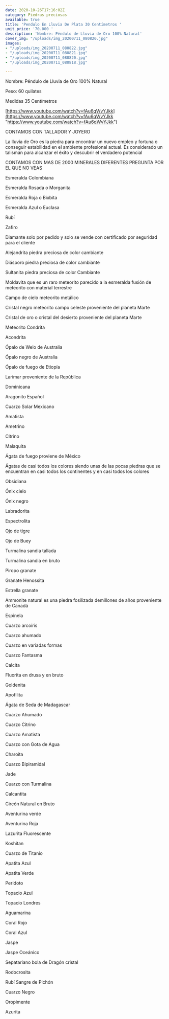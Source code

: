 ```yaml
---
date: 2020-10-26T17:16:02Z
category: Piedras preciosas
available: true
title: 'Pendulo En Lluvia De Plata 30 Centímetros '
unit_price: '70.000 '
description: 'Nombre: Péndulo de Lluvia de Oro 100% Natural'
cover_img: "/uploads/img_20200711_080820.jpg"
images:
- "/uploads/img_20200711_080822.jpg"
- "/uploads/img_20200711_080821.jpg"
- "/uploads/img_20200711_080820.jpg"
- "/uploads/img_20200711_080818.jpg"

---
```

Nombre: Péndulo de Lluvia de Oro 100% Natural

Peso: 60 quilates

Medidas 35 Centímetros 

[https://www.youtube.com/watch?v=fAu6qWvYJkk](https://www.youtube.com/watch?v=fAu6qWvYJkk "https://www.youtube.com/watch?v=fAu6qWvYJkk")

CONTAMOS CON TALLADOR Y JOYERO 

La lluvia de Oro es la piedra para encontrar un nuevo empleo y fortuna o conseguir estabilidad en el ambiente profesional actual. Es considerado un talismán para alcanzar el éxito y descubrir el verdadero potencial

CONTAMOS CON MAS DE 2000 MINERALES DIFERENTES PREGUNTA POR EL QUE NO VEAS

Esmeralda Colombiana

Esmeralda Rosada o Morganita

Esmeralda Roja o Bixbita

Esmeralda Azul o Euclasa

Rubí

Zafiro

Diamante solo por pedido y solo se vende con certificado por seguridad para el cliente

Alejandrita piedra preciosa de color cambiante

Diásporo piedra preciosa de color cambiante

Sultanita piedra preciosa de color Cambiante

Moldavita que es un raro meteorito parecido a la esmeralda fusión de meteorito con material terrestre

Campo de cielo meteorito metálico

Cristal negro meteorito campo celeste proveniente del planeta Marte

Cristal de oro o cristal del desierto proveniente del planeta Marte

Meteorito Condrita

Acondrita

Ópalo de Welo de Australia

Ópalo negro de Australia

Ópalo de fuego de Etiopía

Larimar proveniente de la República

Dominicana

Aragonito Español

Cuarzo Solar Mexicano

Amatista

Ametrino

Citrino

Malaquita

Ágata de fuego proviene de México

Ágatas de casi todos los colores siendo unas de las pocas piedras que se encuentran en casi todos los continentes y en casi todos los colores

Obsidiana

Ónix cielo

Ónix negro

Labradorita

Espectrolita

Ojo de tigre

Ojo de Buey

Turmalina sandia tallada

Turmalina sandia en bruto

Piropo granate

Granate Henossita

Estrella granate

Ammonite natural es una piedra fosilizada demillones de años proveniente de Canadá

Espinela

Cuarzo arcoíris

Cuarzo ahumado

Cuarzo en variadas formas

Cuarzo Fantasma

Calcita

Fluorita en drusa y en bruto

Goldenita

Apofilita

Ágata de Seda de Madagascar

Cuarzo Ahumado

Cuarzo Citrino

Cuarzo Amatista

Cuarzo con Gota de Agua

Charoita

Cuarzo Bipiramidal

Jade

Cuarzo con Turmalina

Calcantita

Circón Natural en Bruto

Aventurina verde

Aventurina Roja

Lazurita Fluorescente

Koshitan

Cuarzo de Titanio

Apatita Azul

Apatita Verde

Peridoto

Topacio Azul

Topacio Londres

Aguamarina

Coral Rojo

Coral Azul

Jaspe

Jaspe Oceánico

Sepatariano bola de Dragón cristal

Rodocrosita

Rubí Sangre de Pichón

Cuarzo Negro

Oropimente

Azurita